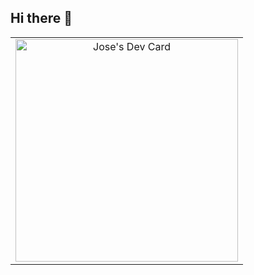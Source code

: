 ## Hi there 👋

<table>
  <tr>
    <td style="text-align:center;">
      <a href="https://app.daily.dev/chetuu"><img src="https://api.daily.dev/devcards/v2/9NRpYc0peqaMgCYuYqnyd.png?type=default&r=gw5" width="356" alt="Jose's Dev Card"/></a>
    </td>
  </tr>
</table>

<!--
**josesanchis16/josesanchis16** is a ✨ _special_ ✨ repository because its `README.md` (this file) appears on your GitHub profile.

Here are some ideas to get you started:

- 🔭 I’m currently working on ...
- 🌱 I’m currently learning ...
- 👯 I’m looking to collaborate on ...
- 🤔 I’m looking for help with ...
- 💬 Ask me about ...
- 📫 How to reach me: ...
- 😄 Pronouns: ...
- ⚡ Fun fact: ...
-->
